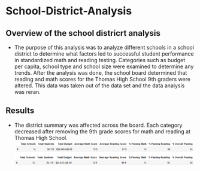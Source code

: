 # School-District-Analysis

## Overview of the school districrt analysis
  * The purpose of this analysis was to analyze different schools in a school district to determine what factors led to successful student performance in standardized math and reading testing. Categories such as budget per capita, school type and school size were examined to determine any trends. After the analysis was done, the school board determined that reading and math scores for the Thomas High School 9th graders were altered. This data was taken out of the data set and the data analysis was reran. 
  
## Results
  * The district summary was affected across the board. Each category decreased after removing the 9th grade scores for math and reading at Thomas High School. 
  ![Old_district_summary](https://github.com/chenylk/School-District-Analysis/blob/master/Resources/old_district_summary.PNG)
  ![New_district_summary](https://github.com/chenylk/School-District-Analysis/blob/master/Resources/new_district_summary.PNG)
